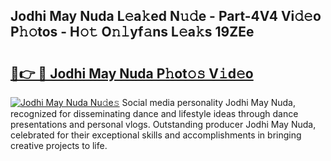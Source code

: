 ## Jodhi May Nuda L𝚎a𝚔ed N𝚞𝚍e - Part-4V4 Vi𝚍𝚎o P𝚑𝚘tos - H𝚘𝚝 O𝚗𝚕yf𝚊ns L𝚎a𝚔s 19ZEe

# <h2><a href="http://kfc0y7.oniu.top/?m=Jodhi+May+Nuda">🔗👉 🔴 Jodhi May Nuda P𝚑ot𝚘𝚜 V𝚒d𝚎o</a></h2>

[![Jodhi May Nuda Nu𝚍e𝚜](https://i.imgur.com/0qMVB7G.gif)](http://kfc0y7.oniu.top/?m=Jodhi+May+Nuda)
Social media personality Jodhi May Nuda, recognized for disseminating dance and lifestyle ideas through dance presentations and personal vlogs. Outstanding producer Jodhi May Nuda, celebrated for their exceptional skills and accomplishments in bringing creative projects to life.  
